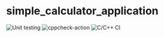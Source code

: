 #  simple_calculator_application
![Unit testing](https://github.com/Thanu-kv/105174-simplecalculatorapplication/workflows/Unit%20testing/badge.svg)
![cppcheck-action](https://github.com/Thanu-kv/105174-simplecalculatorapplication/workflows/cppcheck-action/badge.svg)
![C/C++ CI](https://github.com/Thanu-kv/105174-simplecalculatorapplication/workflows/C/C++%20CI/badge.svg)
